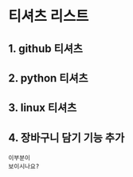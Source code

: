 # 티셔츠 리스트
## 1. github 티셔츠
## 2. python 티셔츠
## 3. linux 티셔츠
## 4. 장바구니 담기 기능 추가

``` 
이부분이
보이시나요?
```

